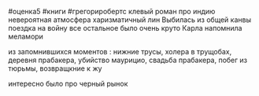 #оценка5 #книги #грегориробертс
клевый роман про индию
невероятная атмосфера 
харизматичный лин
Выбилась из общей канвы поездка на  войну все остальное было очень круто
Карла напомнила меламори

из запомнившихся моментов : нижние трусы, холера в трущобах, деревня прабакера, убийство маурицио, свадьба прабакера, побег из тюрьмы, возвращкние к жу 

интересно было про черный рынок